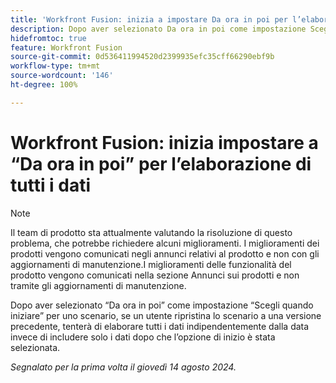 ```yaml
---
title: 'Workfront Fusion: inizia a impostare Da ora in poi per l’elaborazione di tutti i dati'
description: Dopo aver selezionato Da ora in poi come impostazione Scegli quando iniziare per uno scenario, se un utente ripristina la versione precedente dello scenario tenterà di elaborare tutti i dati indipendentemente dalla data invece di includere solo i dati dopo che l’opzione di inizio è stata selezionata.
hidefromtoc: true
feature: Workfront Fusion
source-git-commit: 0d536411994520d2399935efc35cff66290ebf9b
workflow-type: tm+mt
source-wordcount: '146'
ht-degree: 100%

---
```



# Workfront Fusion: inizia impostare a “Da ora in poi” per l’elaborazione di tutti i dati

>[!NOTE]
>
>Il team di prodotto sta attualmente valutando la risoluzione di questo problema, che potrebbe richiedere alcuni miglioramenti. I miglioramenti dei prodotti vengono comunicati negli annunci relativi al prodotto e non con gli aggiornamenti di manutenzione.I miglioramenti delle funzionalità del prodotto vengono comunicati nella sezione Annunci sui prodotti e non tramite gli aggiornamenti di manutenzione.

Dopo aver selezionato “Da ora in poi” come impostazione “Scegli quando iniziare” per uno scenario, se un utente ripristina lo scenario a una versione precedente, tenterà di elaborare tutti i dati indipendentemente dalla data invece di includere solo i dati dopo che l’opzione di inizio è stata selezionata.

_Segnalato per la prima volta il giovedì 14 agosto 2024._
